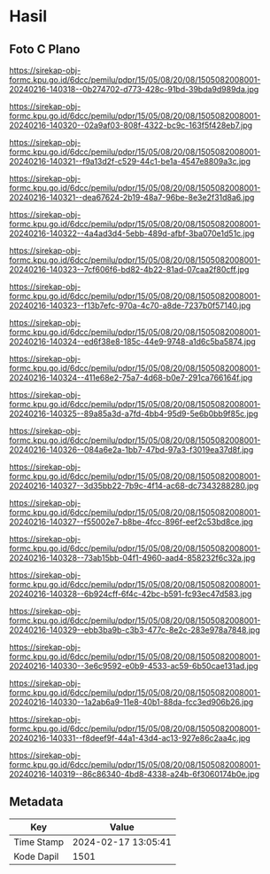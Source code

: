 # Hasil

## Foto C Plano

https://sirekap-obj-formc.kpu.go.id/6dcc/pemilu/pdpr/15/05/08/20/08/1505082008001-20240216-140318--0b274702-d773-428c-91bd-39bda9d989da.jpg

https://sirekap-obj-formc.kpu.go.id/6dcc/pemilu/pdpr/15/05/08/20/08/1505082008001-20240216-140320--02a9af03-808f-4322-bc9c-163f5f428eb7.jpg

https://sirekap-obj-formc.kpu.go.id/6dcc/pemilu/pdpr/15/05/08/20/08/1505082008001-20240216-140321--f9a13d2f-c529-44c1-be1a-4547e8809a3c.jpg

https://sirekap-obj-formc.kpu.go.id/6dcc/pemilu/pdpr/15/05/08/20/08/1505082008001-20240216-140321--dea67624-2b19-48a7-96be-8e3e2f31d8a6.jpg

https://sirekap-obj-formc.kpu.go.id/6dcc/pemilu/pdpr/15/05/08/20/08/1505082008001-20240216-140322--4a4ad3d4-5ebb-489d-afbf-3ba070e1d51c.jpg

https://sirekap-obj-formc.kpu.go.id/6dcc/pemilu/pdpr/15/05/08/20/08/1505082008001-20240216-140323--7cf606f6-bd82-4b22-81ad-07caa2f80cff.jpg

https://sirekap-obj-formc.kpu.go.id/6dcc/pemilu/pdpr/15/05/08/20/08/1505082008001-20240216-140323--f13b7efc-970a-4c70-a8de-7237b0f57140.jpg

https://sirekap-obj-formc.kpu.go.id/6dcc/pemilu/pdpr/15/05/08/20/08/1505082008001-20240216-140324--ed6f38e8-185c-44e9-9748-a1d6c5ba5874.jpg

https://sirekap-obj-formc.kpu.go.id/6dcc/pemilu/pdpr/15/05/08/20/08/1505082008001-20240216-140324--411e68e2-75a7-4d68-b0e7-291ca766164f.jpg

https://sirekap-obj-formc.kpu.go.id/6dcc/pemilu/pdpr/15/05/08/20/08/1505082008001-20240216-140325--89a85a3d-a7fd-4bb4-95d9-5e6b0bb9f85c.jpg

https://sirekap-obj-formc.kpu.go.id/6dcc/pemilu/pdpr/15/05/08/20/08/1505082008001-20240216-140326--084a6e2a-1bb7-47bd-97a3-f3019ea37d8f.jpg

https://sirekap-obj-formc.kpu.go.id/6dcc/pemilu/pdpr/15/05/08/20/08/1505082008001-20240216-140327--3d35bb22-7b9c-4f14-ac68-dc7343288280.jpg

https://sirekap-obj-formc.kpu.go.id/6dcc/pemilu/pdpr/15/05/08/20/08/1505082008001-20240216-140327--f55002e7-b8be-4fcc-896f-eef2c53bd8ce.jpg

https://sirekap-obj-formc.kpu.go.id/6dcc/pemilu/pdpr/15/05/08/20/08/1505082008001-20240216-140328--73ab15bb-04f1-4960-aad4-858232f6c32a.jpg

https://sirekap-obj-formc.kpu.go.id/6dcc/pemilu/pdpr/15/05/08/20/08/1505082008001-20240216-140328--6b924cff-6f4c-42bc-b591-fc93ec47d583.jpg

https://sirekap-obj-formc.kpu.go.id/6dcc/pemilu/pdpr/15/05/08/20/08/1505082008001-20240216-140329--ebb3ba9b-c3b3-477c-8e2c-283e978a7848.jpg

https://sirekap-obj-formc.kpu.go.id/6dcc/pemilu/pdpr/15/05/08/20/08/1505082008001-20240216-140330--3e6c9592-e0b9-4533-ac59-6b50cae131ad.jpg

https://sirekap-obj-formc.kpu.go.id/6dcc/pemilu/pdpr/15/05/08/20/08/1505082008001-20240216-140330--1a2ab6a9-11e8-40b1-88da-fcc3ed906b26.jpg

https://sirekap-obj-formc.kpu.go.id/6dcc/pemilu/pdpr/15/05/08/20/08/1505082008001-20240216-140331--f8deef9f-44a1-43d4-ac13-927e86c2aa4c.jpg

https://sirekap-obj-formc.kpu.go.id/6dcc/pemilu/pdpr/15/05/08/20/08/1505082008001-20240216-140319--86c86340-4bd8-4338-a24b-6f3060174b0e.jpg


## Metadata

| Key        | Value               |
| ---------- | ------------------- |
| Time Stamp | 2024-02-17 13:05:41 |
| Kode Dapil | 1501                |



